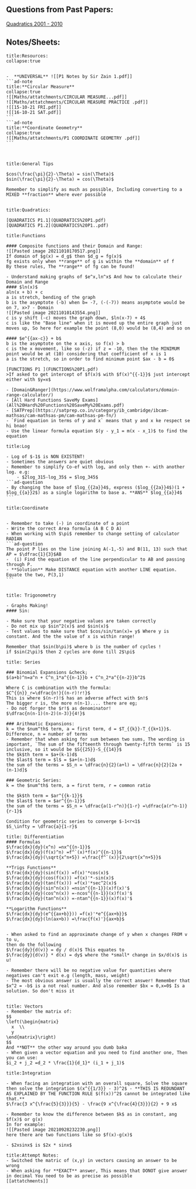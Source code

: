 ## Questions from Past Papers:
[Quadratics 2001 - 2010](Quadratics%202001%20-%202010.jpg)


## Notes/Sheets:


`````ad-tip
title:Resources:
collapse:true


-  **UNIVERSAL** ![[P1 Notes by Sir Zain 1.pdf]]
```ad-note
title:**Circular Measure**
collapse:true
![[Maths/attatchments/CIRCULAR MEASURE...pdf]]
![[Maths/attatchments/CIRCULAR MEASURE PRACTICE .pdf]]
![[15-10-21 FRI.pdf]]
![[16-10-21 SAT.pdf]]
```
```ad-note
title:**Coordinate Geometry**
collapse:true
![[Maths/attatchments/P1 COORDINATE GEOMETRY .pdf]]
```



`````


```ad-note
title:General Tips

$cos(\frac{\pi}{2}-\Theta) = sin(\Theta)$
$sin(\frac{\pi}{2}-\Theta) = cos(\Theta)$

Remember to simplify as much as possible, Including converting to a MIXED **fraction** where ever possible


```


```ad-note
title:Quadratics:

[QUADRATICS P1.1](QUADRATICS%20P1.pdf)
[QUADRATICS P1.2](QUADRATICS%20P1..pdf)
```


```ad-note
title:Functions

#### Composite functions and their Domain and Range:
![[Pasted image 20211010170517.png]]
If domain of $g(x) = d_g$ then $d_g = fg(x)$
fg exists only when **range** of g is within the **domain** of f
By these rules, The **range** of fg can be found!

- Understand making graphs of $e^x,ln^x$ And how to calculate their Domain and Range
#### $ln(x)$
aln(x + b) + c
a is stretch, bending of the graph
b is the asymptote (-b) when b= -7, (-(-7)) means asymptote would be on 7, x>7 - Domain
![[Pasted image 20211010143554.png]]
c is y shift (-c) moves the graph down, $ln(x-7) + 4$
c is like the "Base line" when it is moved up the entire graph just moves up, So here for example the point (8,0) would be (8,4) and so on

#### $e^{{ax-c}} + b$
b is the asymptote on the x axis, so f(x) > b 
c is the x movement, like so (-z) if z = -10, then the the MINIMUM point would be at (10) considering that coefficient of x is 1
a is the stretch, so in order to find minimum point $ax - b = 0$

[FUNCTIONS P1 ](FUNCTIONS%20P1.pdf)
>If asked to get intercept of $f(x)$ with $f(x)^{{-1}}$ just intercept either with $y=x$

- [Domain&Ranger](https://www.wolframalpha.com/calculators/domain-range-calculator/)
- [All Hard Functions SaveMy Exams](All%20Hard%20Functions%20SaveMy%20Exams.pdf)
- [SATPrep](https://satprep.co.in/category/ib_cambridge/ibcam-mathsas/cam-mathsas-pm/cam-mathsas-pm-fn/)
- `Find equation in terms of y and x` means that y and x ke respect se hi bnao!
- Use the linear formula equation $(y - y_1 = m(x - x_1)$ to find the equation
```


````ad-note
title:Log

- Log of $-1$ is NON EXISTENT!
- Sometimes the answers are quiet obvious
- Remember to simplify Co-ef with log, and only then +- with another log. e.g:
	- $2log_315-log_35$ = $log_345$
```ad-question
- By changing the base of $log_{{2a}}4$, express ($log_{{2a}}4$)(1 + $log_{{a}}2$) as a single logarithm to base a. **ANS** $log_{{a}}4$
```
````

`````ad-note
title:Coordinate


- Remember to take (-) in coordinate of a point
- Write the correct Area formula (A B C D A)
- When working with $\pi$ remember to change setting of calculator RADIAN
```ad-question
The point P lies on the line joining A(-1,-5) and B(11, 13) such that AP = $\dfrac{1}{3}$AB
-  (i) Find the equation of the line perpendicular to AB and passing through P.
- **Solution** Make DISTANCE equation with another LINE equation. Equate the two, P(3,1)
```
`````

````ad-note

````


`````ad-note
title: Trigonometry

- Graphs Making!
#### Sin:

- Make sure that your negative values are taken correctly
- Do not mix up $sin^2(x)$ and $sin(x)$
- Test values to make sure that $cos/sin/tan(x)= y$ Where y is constant. And the the value of x is within range!

Remember that $sin(b\pi)$ where b is the number of cycles ! 
if $sin(2\pi)$ then 2 cycles are done till 2$\pi$

`````


`````ad-note
title: Series

### Binomial Expansions &check;
$(a+b)^n=a^n + C^n_1*a^{{n-1}}b + C^n_2*a^{{n-2}}b^2$

Where C is combination with the formula:
$C^{{n}}_r=\dfrac{n!}{(n-r)!r!}$
This is where $(n-r)!$ has an adverse affect with $n!$
The bigger r is, the more n(n-1).... there are eg;
- Do not forger the $r!$ as denominator!
$\dfrac{n(n-1)(n-2)(n-3)}{4!}$

### Arithmatic Expansions:
k = the $num^th$ term, a = first term, d = $T_{{k}}-T_{{k+1}}$. Difference, n = number of terms
- Remember that when asking for sum between two sums, The wording is important, `The sum of the fifteenth through twenty-fifth terms` is 15 inclusive, so it would be $S{{25}}-S_{{14}}$
the $k$th term = $a+(k-1)d$
the $last$ term = $l$ = $a+(n-1)d$
the sum of the terms = $S_n = \dfrac{n}{2}(a+l) = \dfrac{n}{2}[2a + (n-1)d]$

### Geometric Series:
k = the $num^th$ term, a = first term, r = common ratio

the $k$th term = $ar^{{k-1}}$
the $last$ term = $ar^{{n-1}}$
the sum of the terms = $S_n = \dfrac{a(1-r^n)}{1-r} =\dfrac{a(r^n-1)}{r-1}$  

Condition for geometric series to converge $-1<r<1$
$S_\infty = \dfrac{a}{1-r}$
`````

```ad-note
title: Differentiation
#### Formulas
$\frac{dx}{dy}(x^n) =nx^{{n-1}}$
$\frac{dx}{dy}(f(x)^n) =f^`(x)*f(x)^{{n-1}}$
$\frac{dx}{dy}(\sqrt{x^n+5}) =\frac{f^`(x)}{2\sqrt{x^n+5}}$

**Trigs Functions**
$\frac{dx}{dy}(sin(f(x)) =f(x)'*cos(x)$
$\frac{dx}{dy}(cos(f(x))) =f(x)'*-sin(x)$
$\frac{dx}{dy}(tan(f(x))) =f(x)'*sec^2(x)$
$\frac{dx}{dy}(sin^n(x)) =nsin^{{n-1}}(x)f(x)'$
$\frac{dx}{dy}(cos^n(x)) =-ncos^{{n-1}}(x)f(x)'$
$\frac{dx}{dy}(tan^n(x)) =-ntan^{{n-1}}(x)f(x)'$

**Logarithm Functions**
$\frac{dx}{dy}(e^{{ax+b}})) =f(x)'*e^{{ax+b}}$
$\frac{dx}{dy}(ln(ax+b)) =\frac{f(x)'}{ax+b}$


- When asked to find an approximate change of y when x changes FROM v to u, 
then do the following
$\frac{dy}{d(v)} = dy / d(x)$ This equates to
$\frac{dy}{d(v)} * d(x) = dy$ where the *small* change in $x/d(x)$ is u!

- Remember there will be no negative value for quantities where negatives can't exit e.g (length, mass, weight)
- The most obvious answer is usually the correct answer! Remember that $x^2 = -b$ is a not real number. And also remember $bx = 0,x=0$ Is a solution. So don't miss it


```

```ad-note
title: Vectors
- Remember the matrix of:
$$
\left(\begin{matrix}
  x  \\
  y 
\end{matrix}\right)
$$
And **NOT** the other way around you dumb baka
- When given a vector equation and you need to find another one, Then you can use:
$i_2 + j_2 =d_2 * \frac{1}{d_1}* (i_1 + j_1)$

```


```ad-note
title:Integration

- When facing an integration with an overall square, Solve the square then solve the integration $(x^{{1/3}} - 3)^2$ - **THIS IS REDUNDANT AS EXPLAINED BY THE FUNCTION RULE $(f(x))^2$ cannot be integrated like that.**
$\frac{3 x^{\frac{5}{3}}}{5} - \frac{9 x^{\frac{4}{3}}}{2} + 9 x$

- Remember to know the difference between $k$ as in constant, ang $f(x)$ or g(x)
In for example:
![[Pasted image 20210928232230.png]]
here there are two functions like so $f(x)-g(x)$

- $2xsinx$ is $2x * sinx$
```


```ad-note
title:Attempt Notes:
- Switched the matric of (x,y) in vectors causing an answer to be wrong
- When asking for **EXACT** answer, This means that DONOT give answer in decimal You need to be as precise as possible
[[attatchments]]